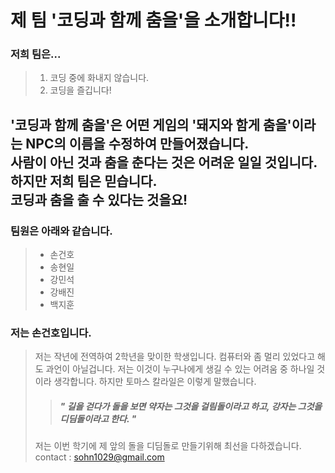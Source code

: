 제 팀 '코딩과 함께 춤을'을 소개합니다!!
====================================
  
  
### 저희 팀은...
> 1. 코딩 중에 화내지 않습니다.
> 2. 코딩을 즐깁니다!
  
  
'코딩과 함께 춤을'은 어떤 게임의 '돼지와 함게 춤을'이라는 NPC의 이름을 수정하여 만들어졌습니다.  
사람이 아닌 것과 춤을 춘다는 것은 어려운 일일 것입니다.  
하지만 저희 팀은 믿습니다.  
코딩과 춤을 출 수 있다는 것을요!
--------------------------------------------------------------------------------------------------
  
  
### 팀원은 아래와 같습니다.
> + 손건호
> + 송현일
> + 강민석
> + 강배진
> + 백지훈
  
  
### 저는 손건호입니다.
> 저는 작년에 전역하여 2학년을 맞이한 학생입니다. 컴퓨터와 좀 멀리 있었다고 해도 과언이 아닐겁니다. 저는 이것이 누구나에게 생길 수 있는 어려움 중 하나일 것이라 생각합니다. 하지만 토마스 칼라일은 이렇게 말했습니다.
>> ##### " 길을 걷다가 돌을 보면 약자는 그것을 걸림돌이라고 하고, 강자는 그것을 디딤돌이라고 한다. "
> 저는 이번 학기에 제 앞의 돌을 디딤돌로 만들기위해 최선을 다하겠습니다.
contact : sohn1029@gmail.com




